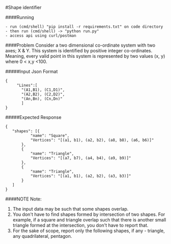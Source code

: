 #Shape identifier

####Running

    - run (cmd/shell) "pip install -r requirements.txt" on code directory
    - then run (cmd/shell) -> "python run.py"
    - access api using curl/postman


####Problem
Consider a two dimensional co-ordinate system with two 
axes; X & Y. This system is identified by positive integer 
co-ordinates. Meaning, every valid point in this system is
 represented by two values (x, y) where 0 < x,y <100.

#####Input 
Json Format
~~~~
{
     "Lines":[ 
       "(A1,B1), (C1,D1)",
       "(A2,B2), (C2,D2)",
       "(An,Bn), (Cn,Dn)"
       ]
}

~~~~


#####Expected Response
~~~~
{
   "shapes": [{
           "name": "Square",
           "Vertices": "[(a1, b1), (a2, b2), (a8, b8), (a6, b6)]"
       },
       {
           "name": "Triangle",
           "Vertices": "[(a7, b7), (a4, b4), (a9, b9)]"
       },
       {
           "name": "Triangle",
           "Vertices": "[(a1, b1), (a2, b2), (a3, b3)]"
       }
   ]
}
~~~~

####NOTE
Note:
1. The input data may be such that some shapes overlap.
2. You don't have to find shapes formed by intersection of two shapes. For example, if a square and triangle overlap such that there is another small triangle formed at the intersection, you don't have to report that.
3. For the sake of scope, report only the following shapes, if any - triangle, any quadrilateral, pentagon.
